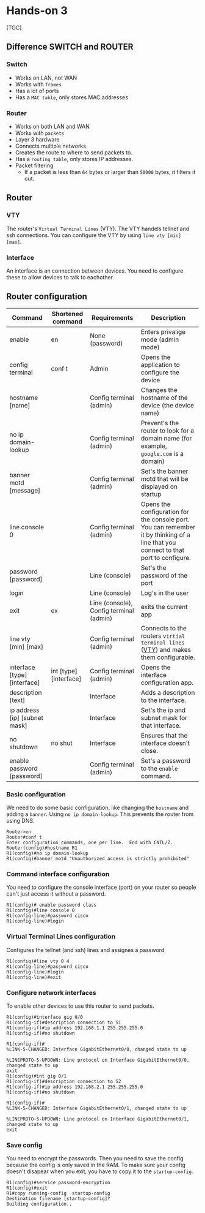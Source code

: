 # Hands-on 3

[TOC]

## Difference SWITCH and ROUTER

### Switch

* Works on LAN, not WAN
* Works with `frames`
* Has a lot of ports
* Has a `MAC table`, only stores MAC addresses

### Router

* Works on both LAN and WAN
* Works with `packets`
* Layer 3 hardware
* Connects multiple networks.
* Creates the route to where to send packets to.
* Has a `routing table`, only stores IP addresses.
* Packet filtering
  * If a packet is less than `64` bytes or larger than `50000` bytes, it filters it out.

## Router

### VTY

The router's `Virtual Terminal Lines` (VTY). The VTY handels tellnet and ssh connections. You can configure the VTY by using `line vty [min] [max]`.

### Interface

An interface is an connection between devices. You need to configure these to allow devices to talk to eachother.

## Router configuration

| Command                       | Shortened command      | Requirements                            | Description                                                  |
| ----------------------------- | ---------------------- | --------------------------------------- | ------------------------------------------------------------ |
| enable                        | en                     | None (password)                         | Enters privalige mode (admin mode)                           |
| config terminal               | conf t                 | Admin                                   | Opens the application to configure the device                |
| hostname [name]               |                        | Config terminal (admin)                 | Changes the hostname of the device (the device name)         |
| no ip domain-lookup           |                        | Config terminal (admin)                 | Prevent's the router to look for a domain name (for example, `google.com` is a domain) |
| banner motd [message]         |                        | Config terminal (admin)                 | Set's the banner motd that will be displayed on startup      |
| line console 0                |                        | Config terminal (admin)                 | Opens the configuration for the console port. You can remember it by thinking of a line that you connect to that port to configure. |
| password [password]           |                        | Line (console)                          | Set's the password of the port                               |
| login                         |                        | Line (console)                          | Log's in the user                                            |
| exit                          | ex                     | Line (console), Config terminal (admin) | exits the current app                                        |
| line vty [min] [max]          |                        | Config terminal (admin)                 | Connects to the routers `virtial terminal lines` ([VTY](vyt)) and makes them configurable. |
| interface [type] [interface]  | int [type] [interface] | Config terminal (admin)                 | Opens the interface configuration app.                       |
| description [text]            |                        | Interface                               | Adds a description to the interface.                         |
| ip address [ip] [subnet mask] |                        | Interface                               | Set's the ip and subnet mask for that interface.             |
| no shutdown                   | no shut                | Interface                               | Ensures that the interface doesn't close.                    |
| enable password [password]    |                        | Config terminal (admin)                 | Set's a password to the `enable` command.                    |



### Basic configuration

We need to do some basic configuration, like changing the `hostname` and adding a `banner`. Using `no ip domain-lookup`. This prevents the router from using DNS.

```cisco
Router>en
Router#conf t
Enter configuration commands, one per line.  End with CNTL/Z.
Router(config)#hostname R1
R1(config)#no ip domain-lookup
R1(config)#banner motd "Unauthorized access is strictly prohibited"
```

### Command interface configuration

You need to configure the console interface (port) on your router so people can't just access it without a password.

```cisco
R1(config)# enable password class
R1(config)#line console 0
R1(config-line)#password cisco
R1(config-line)#login
```

### Virtual Terminal Lines configuration

Configures the tellnet (and ssh) lines and assignes a password

```cisco
R1(config)#line vty 0 4
R1(config-line)#password cisco
R1(config-line)#login
R1(config-line)#exit
```

### Configure network interfaces

To enable other devices to use this router to send packets.

```cisco
R1(config)#interface gig 0/0
R1(config-if)#description connection to S1
R1(config-if)#ip address 192.168.1.1 255.255.255.0
R1(config-if)#no shutdown

R1(config-if)#
%LINK-5-CHANGED: Interface GigabitEthernet0/0, changed state to up

%LINEPROTO-5-UPDOWN: Line protocol on Interface GigabitEthernet0/0, changed state to up
exit
R1(config)#int gig 0/1
R1(config-if)#description connection to S2
R1(config-if)#ip address 192.168.2.1 255.255.255.0
R1(config-if)#no shutdown

R1(config-if)#
%LINK-5-CHANGED: Interface GigabitEthernet0/1, changed state to up

%LINEPROTO-5-UPDOWN: Line protocol on Interface GigabitEthernet0/1, changed state to up
exit
```

### Save config

You need to encrypt the passwords. Then you need to save the config because the config is only saved in the RAM. To make sure your config doesn't disapear when you exit, you have to copy it to the `startup-config`.

```cisco
R1(config)#service password-encryption
R1(config)#exit
R1#copy running-config  startup-config 
Destination filename [startup-config]? 
Building configuration..
```

[vty]: #vty